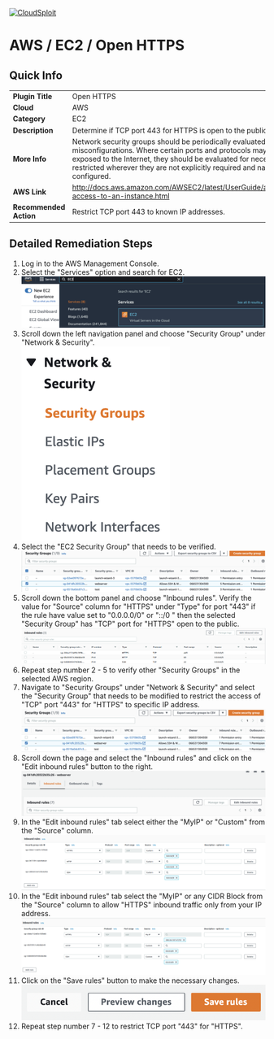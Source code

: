 [![CloudSploit](https://cloudsploit.com/img/logo-new-big-text-100.png "CloudSploit")](https://cloudsploit.com)

# AWS / EC2 / Open HTTPS

## Quick Info

| | |
|-|-|
| **Plugin Title** | Open HTTPS |
| **Cloud** | AWS |
| **Category** | EC2 |
| **Description** | Determine if TCP port 443 for HTTPS is open to the public |
| **More Info** | Network security groups should be periodically evaluated for port misconfigurations. Where certain ports and protocols may be exposed to the Internet, they should be evaluated for necessity and restricted wherever they are not explicitly required and narrowly configured. |
| **AWS Link** | http://docs.aws.amazon.com/AWSEC2/latest/UserGuide/authorizing-access-to-an-instance.html |
| **Recommended Action** | Restrict TCP port 443 to known IP addresses. |

## Detailed Remediation Steps
1. Log in to the AWS Management Console.
2. Select the "Services" option and search for EC2. </br> <img src="/resources/aws/ec2/open-https/step2.png"/>
3. Scroll down the left navigation panel and choose "Security Group" under "Network & Security".</br> <img src="/resources/aws/ec2/open-https/step3.png"/>
4. Select the "EC2 Security Group" that needs to be verified. </br> <img src="/resources/aws/ec2/open-https/step4.png"/>
5. Scroll down the bottom panel and choose "Inbound rules". Verify the value for "Source" column for "HTTPS" under "Type" for port "443" if the rule have value set to "0.0.0.0/0" or "::/0 " then the selected "Security Group" has "TCP" port for "HTTPS" open to the public.</br> <img src="/resources/aws/ec2/open-https/step5.png"/>
6. Repeat step number 2 - 5 to verify other "Security Groups" in the selected AWS region.</br> 
7. Navigate to "Security Groups" under "Network & Security" and select the "Security Group" that needs to be modified to restrict the access of "TCP" port "443" for "HTTPS"  to specific IP address. </br> <img src="/resources/aws/ec2/open-https/step7.png"/>
8. Scroll down the page and select the "Inbound rules" and click on the "Edit inbound rules" button to the right. </br> <img src="/resources/aws/ec2/open-https/step8.png"/>
9. In the "Edit inbound rules" tab select either the "MyIP" or "Custom" from the "Source" column.</br> <img src="/resources/aws/ec2/open-https/step9.png"/>
10. In the "Edit inbound rules" tab select the "MyIP" or any CIDR Block from the "Source" column to allow "HTTPS" inbound traffic only from your IP address.</br>  <img src="/resources/aws/ec2/open-https/step10.png"/>
11. Click on the "Save rules" button to make the necessary changes. </br>  <img src="/resources/aws/ec2/open-https/step11.png"/>
12. Repeat step number 7 - 12 to restrict TCP port "443" for "HTTPS".</br>

